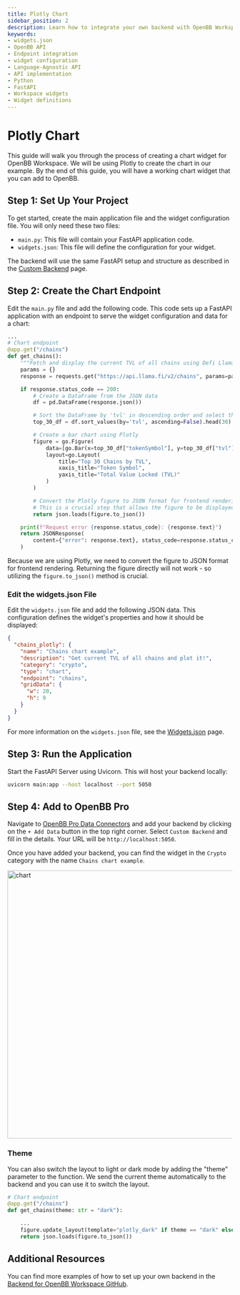 ```yaml
---
title: Plotly Chart
sidebar_position: 2
description: Learn how to integrate your own backend with OpenBB Workspace using the cookie-cutter or language-agnostic API approaches, with illustrative guides and principles for handling widget.json files, APIs, interfaces, Python, FastAPI, and more.
keywords:
- widgets.json
- OpenBB API
- Endpoint integration
- widget configuration
- Language-Agnostic API
- API implementation
- Python
- FastAPI
- Workspace widgets
- Widget definitions
---
```


# Plotly Chart

This guide will walk you through the process of creating a chart widget for OpenBB Workspace. We will be using Plotly to create the chart in our example. By the end of this guide, you will have a working chart widget that you can add to OpenBB.

## Step 1: Set Up Your Project

To get started, create the main application file and the widget configuration file. You will only need these two files:

- `main.py`: This file will contain your FastAPI application code.
- `widgets.json`: This file will define the configuration for your widget.

The backend will use the same FastAPI setup and structure as described in the [Custom Backend](/content/workspace/custom-backend/custom-backend.md) page.

## Step 2: Create the Chart Endpoint

Edit the `main.py` file and add the following code. This code sets up a FastAPI application with an endpoint to serve the widget configuration and data for a chart:

```python
...
# Chart endpoint
@app.get("/chains")
def get_chains():
    """Fetch and display the current TVL of all chains using Defi Llama."""
    params = {}
    response = requests.get("https://api.llama.fi/v2/chains", params=params)

    if response.status_code == 200:
        # Create a DataFrame from the JSON data
        df = pd.DataFrame(response.json())

        # Sort the DataFrame by 'tvl' in descending order and select the top 30
        top_30_df = df.sort_values(by='tvl', ascending=False).head(30)

        # Create a bar chart using Plotly
        figure = go.Figure(
            data=[go.Bar(x=top_30_df["tokenSymbol"], y=top_30_df["tvl"])],
            layout=go.Layout(
                title="Top 30 Chains by TVL",
                xaxis_title="Token Symbol",
                yaxis_title="Total Value Locked (TVL)"
            )
        )

        # Convert the Plotly figure to JSON format for frontend rendering
        # This is a crucial step that allows the figure to be displayed in OpenBB Workspace
        return json.loads(figure.to_json())

    print(f"Request error {response.status_code}: {response.text}")
    return JSONResponse(
        content={"error": response.text}, status_code=response.status_code
    )
```

Because we are using Plotly, we need to convert the figure to JSON format for frontend rendering. Returning the figure directly will not work - so utilizing the `figure.to_json()` method is crucial.

### Edit the widgets.json File

Edit the `widgets.json` file and add the following JSON data. This configuration defines the widget's properties and how it should be displayed:

```json
{
  "chains_plotly": {
    "name": "Chains chart example",
    "description": "Get current TVL of all chains and plot it!",
    "category": "crypto",
    "type": "chart",
    "endpoint": "chains",
    "gridData": {
      "w": 20,
      "h": 9
    }
  }
}
```

For more information on the `widgets.json` file, see the [Widgets.json](/workspace/custom-backend/widgets-json-reference) page.

## Step 3: Run the Application

Start the FastAPI Server using Uvicorn. This will host your backend locally:

```bash
uvicorn main:app --host localhost --port 5050
```

## Step 4: Add to OpenBB Pro

Navigate to [OpenBB Pro Data Connectors](https://pro.openbb.co/app/data-connectors) and add your backend by clicking on the `+ Add Data` button in the top right corner. Select `Custom Backend` and fill in the details. Your URL will be `http://localhost:5050`.

Once you have added your backend, you can find the widget in the `Crypto` category with the name `Chains chart example`.

<img className="pro-border-gradient" width="600" alt="chart" src="https://openbb-assets.s3.us-east-1.amazonaws.com/docs/pro/plotly-chart.png" />

### Theme

You can also switch the layout to light or dark mode by adding the "theme" parameter to the function. We send the current theme automatically to the backend and you can use it to switch the layout.

```python
# Chart endpoint
@app.get("/chains")
def get_chains(theme: str = "dark"):

    ...
    figure.update_layout(template="plotly_dark" if theme == "dark" else "plotly_white")
    return json.loads(figure.to_json())
```

## Additional Resources

You can find more examples of how to set up your own backend in the [Backend for OpenBB Workspace GitHub](https://github.com/OpenBB-finance/backend-examples-for-openbb-workspace).
